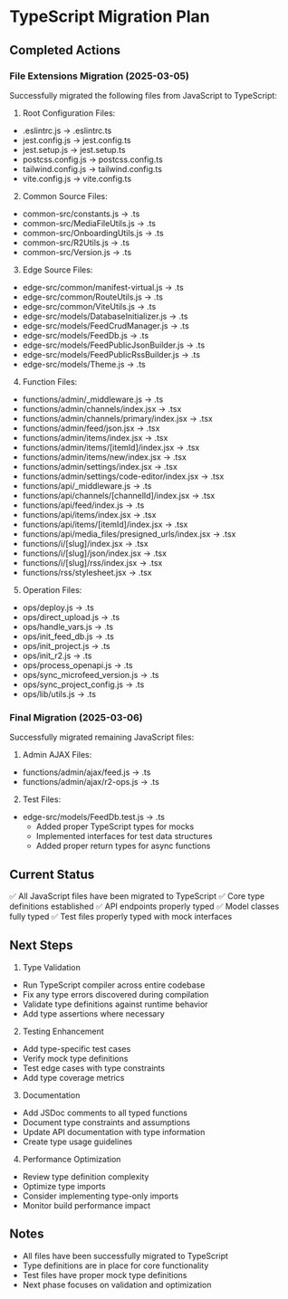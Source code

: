 # TypeScript Migration Plan

## Completed Actions

### File Extensions Migration (2025-03-05)
Successfully migrated the following files from JavaScript to TypeScript:

1. Root Configuration Files:
- .eslintrc.js → .eslintrc.ts
- jest.config.js → jest.config.ts
- jest.setup.js → jest.setup.ts
- postcss.config.js → postcss.config.ts
- tailwind.config.js → tailwind.config.ts
- vite.config.js → vite.config.ts

2. Common Source Files:
- common-src/constants.js → .ts
- common-src/MediaFileUtils.js → .ts
- common-src/OnboardingUtils.js → .ts
- common-src/R2Utils.js → .ts
- common-src/Version.js → .ts

3. Edge Source Files:
- edge-src/common/manifest-virtual.js → .ts
- edge-src/common/RouteUtils.js → .ts
- edge-src/common/ViteUtils.js → .ts
- edge-src/models/DatabaseInitializer.js → .ts
- edge-src/models/FeedCrudManager.js → .ts
- edge-src/models/FeedDb.js → .ts
- edge-src/models/FeedPublicJsonBuilder.js → .ts
- edge-src/models/FeedPublicRssBuilder.js → .ts
- edge-src/models/Theme.js → .ts

4. Function Files:
- functions/admin/_middleware.js → .ts
- functions/admin/channels/index.jsx → .tsx
- functions/admin/channels/primary/index.jsx → .tsx
- functions/admin/feed/json.jsx → .tsx
- functions/admin/items/index.jsx → .tsx
- functions/admin/items/[itemId]/index.jsx → .tsx
- functions/admin/items/new/index.jsx → .tsx
- functions/admin/settings/index.jsx → .tsx
- functions/admin/settings/code-editor/index.jsx → .tsx
- functions/api/_middleware.js → .ts
- functions/api/channels/[channelId]/index.jsx → .tsx
- functions/api/feed/index.js → .ts
- functions/api/items/index.jsx → .tsx
- functions/api/items/[itemId]/index.jsx → .tsx
- functions/api/media_files/presigned_urls/index.jsx → .tsx
- functions/i/[slug]/index.jsx → .tsx
- functions/i/[slug]/json/index.jsx → .tsx
- functions/i/[slug]/rss/index.jsx → .tsx
- functions/rss/stylesheet.jsx → .tsx

5. Operation Files:
- ops/deploy.js → .ts
- ops/direct_upload.js → .ts
- ops/handle_vars.js → .ts
- ops/init_feed_db.js → .ts
- ops/init_project.js → .ts
- ops/init_r2.js → .ts
- ops/process_openapi.js → .ts
- ops/sync_microfeed_version.js → .ts
- ops/sync_project_config.js → .ts
- ops/lib/utils.js → .ts

### Final Migration (2025-03-06)
Successfully migrated remaining JavaScript files:

1. Admin AJAX Files:
- functions/admin/ajax/feed.js → .ts
- functions/admin/ajax/r2-ops.js → .ts

2. Test Files:
- edge-src/models/FeedDb.test.js → .ts
  - Added proper TypeScript types for mocks
  - Implemented interfaces for test data structures
  - Added proper return types for async functions

## Current Status

✅ All JavaScript files have been migrated to TypeScript
✅ Core type definitions established
✅ API endpoints properly typed
✅ Model classes fully typed
✅ Test files properly typed with mock interfaces

## Next Steps

1. Type Validation
- Run TypeScript compiler across entire codebase
- Fix any type errors discovered during compilation
- Validate type definitions against runtime behavior
- Add type assertions where necessary

2. Testing Enhancement
- Add type-specific test cases
- Verify mock type definitions
- Test edge cases with type constraints
- Add type coverage metrics

3. Documentation
- Add JSDoc comments to all typed functions
- Document type constraints and assumptions
- Update API documentation with type information
- Create type usage guidelines

4. Performance Optimization
- Review type definition complexity
- Optimize type imports
- Consider implementing type-only imports
- Monitor build performance impact

## Notes
- All files have been successfully migrated to TypeScript
- Type definitions are in place for core functionality
- Test files have proper mock type definitions
- Next phase focuses on validation and optimization